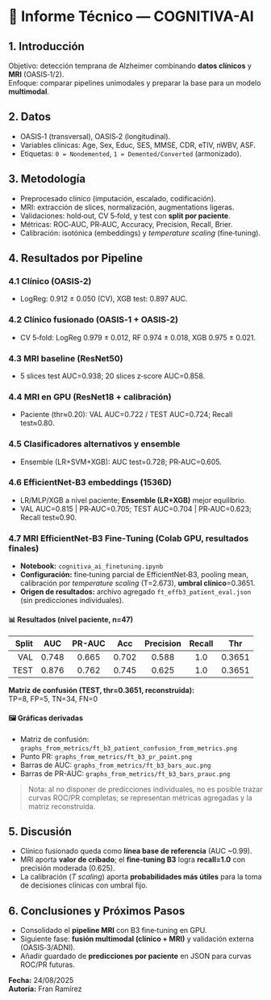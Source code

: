 # 📘 Informe Técnico — COGNITIVA-AI

## 1. Introducción
Objetivo: detección temprana de Alzheimer combinando **datos clínicos** y **MRI** (OASIS‑1/2).  
Enfoque: comparar pipelines unimodales y preparar la base para un modelo **multimodal**.

## 2. Datos
- OASIS‑1 (transversal), OASIS‑2 (longitudinal).  
- Variables clínicas: Age, Sex, Educ, SES, MMSE, CDR, eTIV, nWBV, ASF.  
- Etiquetas: `0 = Nondemented`, `1 = Demented/Converted` (armonizado).

## 3. Metodología
- Preprocesado clínico (imputación, escalado, codificación).  
- MRI: extracción de slices, normalización, augmentations ligeras.  
- Validaciones: hold‑out, CV 5‑fold, y test con **split por paciente**.  
- Métricas: ROC‑AUC, PR‑AUC, Accuracy, Precision, Recall, Brier.  
- Calibración: isotónica (embeddings) y *temperature scaling* (fine‑tuning).

## 4. Resultados por Pipeline

### 4.1 Clínico (OASIS‑2)
- LogReg: 0.912 ± 0.050 (CV), XGB test: 0.897 AUC.  

### 4.2 Clínico fusionado (OASIS‑1 + OASIS‑2)
- CV 5‑fold: LogReg 0.979 ± 0.012, RF 0.974 ± 0.018, XGB 0.975 ± 0.021.  

### 4.3 MRI baseline (ResNet50)
- 5 slices test AUC=0.938; 20 slices z‑score AUC=0.858.  

### 4.4 MRI en GPU (ResNet18 + calibración)
- Paciente (thr≈0.20): VAL AUC=0.722 / TEST AUC=0.724; Recall test≈0.80.  

### 4.5 Clasificadores alternativos y ensemble
- Ensemble (LR+SVM+XGB): AUC test=0.728; PR‑AUC=0.605.

### 4.6 EfficientNet‑B3 embeddings (1536D)
- LR/MLP/XGB a nivel paciente; **Ensemble (LR+XGB)** mejor equilibrio.  
- VAL AUC=0.815 | PR‑AUC=0.705; TEST AUC=0.704 | PR‑AUC=0.623; Recall test≈0.90.

### 4.7 MRI EfficientNet‑B3 Fine‑Tuning (Colab GPU, resultados finales)
- **Notebook:** `cognitiva_ai_finetuning.ipynb`  
- **Configuración:** fine‑tuning parcial de EfficientNet‑B3, pooling mean, calibración por *temperature scaling* (T=2.673), **umbral clínico**=0.3651.  
- **Origen de resultados:** archivo agregado `ft_effb3_patient_eval.json` (sin predicciones individuales).  

#### 📊 Resultados (nivel paciente, n=47)
| Split | AUC   | PR-AUC | Acc   | Precision | Recall | Thr    |
|------:|:-----:|:------:|:-----:|:---------:|:------:|:------:|
| VAL   | 0.748 | 0.665  | 0.702 | 0.588     | 1.0    | 0.3651 |
| TEST  | 0.876 | 0.762  | 0.745 | 0.625     | 1.0    | 0.3651 |

**Matriz de confusión (TEST, thr=0.3651, reconstruida):**  
TP=8, FP=5, TN=34, FN=0

#### 🖼️ Gráficas derivadas
- Matriz de confusión: `graphs_from_metrics/ft_b3_patient_confusion_from_metrics.png`  
- Punto PR: `graphs_from_metrics/ft_b3_pr_point.png`  
- Barras de AUC: `graphs_from_metrics/ft_b3_bars_auc.png`  
- Barras de PR-AUC: `graphs_from_metrics/ft_b3_bars_prauc.png`  

> Nota: al no disponer de predicciones individuales, no es posible trazar curvas ROC/PR completas; se representan métricas agregadas y la matriz reconstruida.

## 5. Discusión
- Clínico fusionado queda como **línea base de referencia** (AUC ~0.99).  
- MRI aporta **valor de cribado**; el **fine‑tuning B3** logra **recall=1.0** con precisión moderada (0.625).  
- La calibración (*T scaling*) aporta **probabilidades más útiles** para la toma de decisiones clínicas con umbral fijo.  

## 6. Conclusiones y Próximos Pasos
- Consolidado el **pipeline MRI** con B3 fine‑tuning en GPU.  
- Siguiente fase: **fusión multimodal (clínico + MRI)** y validación externa (OASIS‑3/ADNI).  
- Añadir guardado de **predicciones por paciente** en JSON para curvas ROC/PR futuras.

**Fecha:** 24/08/2025  
**Autoría:** Fran Ramírez
